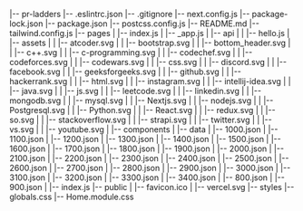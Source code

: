 |-- pr-ladders
    |-- .eslintrc.json
    |-- .gitignore
    |-- next.config.js
    |-- package-lock.json
    |-- package.json
    |-- postcss.config.js
    |-- README.md
    |-- tailwind.config.js
    |-- pages
    |   |-- index.js
    |   |-- _app.js
    |   |-- api
    |   |   |-- hello.js
    |   |-- assets
    |   |   |-- atcoder.svg
    |   |   |-- bootstrap.svg
    |   |   |-- bottom_header.svg
    |   |   |-- c++.svg
    |   |   |-- c-programming.svg
    |   |   |-- codechef.svg
    |   |   |-- codeforces.svg
    |   |   |-- codewars.svg
    |   |   |-- css.svg
    |   |   |-- discord.svg
    |   |   |-- facebook.svg
    |   |   |-- geeksforgeeks.svg
    |   |   |-- github.svg
    |   |   |-- hackerrank.svg
    |   |   |-- html.svg
    |   |   |-- instagram.svg
    |   |   |-- intellij-idea.svg
    |   |   |-- java.svg
    |   |   |-- js.svg
    |   |   |-- leetcode.svg
    |   |   |-- linkedin.svg
    |   |   |-- mongodb.svg
    |   |   |-- mysql.svg
    |   |   |-- Nextjs.svg
    |   |   |-- nodejs.svg
    |   |   |-- Postgresql.svg
    |   |   |-- Python.svg
    |   |   |-- React.svg
    |   |   |-- redux.svg
    |   |   |-- so.svg
    |   |   |-- stackoverflow.svg
    |   |   |-- strapi.svg
    |   |   |-- twitter.svg
    |   |   |-- vs.svg
    |   |   |-- youtube.svg
    |   |-- components
    |   |-- data
    |       |-- 1000.json
    |       |-- 1100.json
    |       |-- 1200.json
    |       |-- 1300.json
    |       |-- 1400.json
    |       |-- 1500.json
    |       |-- 1600.json
    |       |-- 1700.json
    |       |-- 1800.json
    |       |-- 1900.json
    |       |-- 2000.json
    |       |-- 2100.json
    |       |-- 2200.json
    |       |-- 2300.json
    |       |-- 2400.json
    |       |-- 2500.json
    |       |-- 2600.json
    |       |-- 2700.json
    |       |-- 2800.json
    |       |-- 2900.json
    |       |-- 3000.json
    |       |-- 3100.json
    |       |-- 3200.json
    |       |-- 3300.json
    |       |-- 3400.json
    |       |-- 800.json
    |       |-- 900.json
    |       |-- index.js
    |-- public
    |   |-- favicon.ico
    |   |-- vercel.svg
    |-- styles
        |-- globals.css
        |-- Home.module.css
